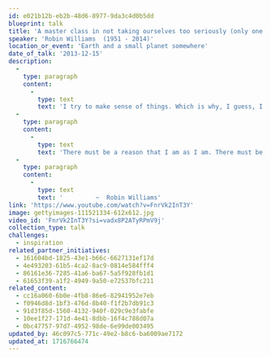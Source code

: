 ```yaml
---
id: e021b12b-eb2b-48d6-8977-9da3c4d0b5dd
blueprint: talk
title: 'A master class in not taking ourselves too seriously (only one ten-minute session, with no homework): these timeless reminders from Robin Williams....'
speaker: 'Robin Williams  (1951 - 2014)'
location_or_event: 'Earth and a small planet somewhere'
date_of_talk: '2013-12-15'
description:
  -
    type: paragraph
    content:
      -
        type: text
        text: 'I try to make sense of things. Which is why, I guess, I believe in destiny.'
  -
    type: paragraph
    content:
      -
        type: text
        text: 'There must be a reason that I am as I am. There must be."'
  -
    type: paragraph
    content:
      -
        type: text
        text: '         ~  Robin Williams'
link: 'https://www.youtube.com/watch?v=FnrVk2InT3Y'
image: gettyimages-111521334-612x612.jpg
video_id: 'FnrVk2InT3Y?si=vadx8P2ATyRPmV9j'
collection_type: talk
challenges:
  - inspiration
related_partner_initiatives:
  - 161604bd-1825-43e1-b66c-6627131ef17d
  - 4e493203-61b5-4ca2-8ac9-0814e584fff4
  - 86161e36-7285-41a6-ba67-5a5f928fb1d1
  - 61653f39-a1f2-4949-9a50-e72537bfc211
related_content:
  - cc16a060-6b0e-4fb8-86e6-82941952e7eb
  - f0946d8d-1bf3-476d-8b40-f1f2b7db91c3
  - 91d3f85d-1560-4132-940f-029c9e3fabfe
  - 10ee1f27-171d-4e41-8dbb-16f4c788d07a
  - 0bc47757-97d7-4952-98de-6e99de003495
updated_by: 46c097c5-771c-49e2-b8c6-ba6009ae7172
updated_at: 1716766474
---
```

